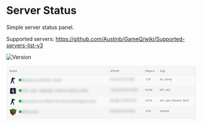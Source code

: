# Server Status
Simple server status panel.

Supported servers: https://github.com/Austinb/GameQ/wiki/Supported-servers-list-v3

![Version](https://img.shields.io/badge/Version-1.0.0-blue.svg)


![Preview](preview.png)
